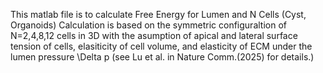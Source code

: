 This matlab file is to calculate Free Energy for Lumen and N Cells (Cyst, Organoids)
Calculation is based on the symmetric configuraltion of N=2,4,8,12 cells
in 3D with the asumption of apical and lateral surface tension of cells, 
elasiticity of cell volume, and elasticity of ECM under the lumen
pressure \Delta p (see Lu et al. in Nature Comm.(2025) for details.)
